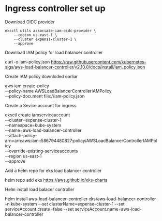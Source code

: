 # Ingress controller set up

Download OIDC provider
```
eksctl utils associate-iam-oidc-provider \
    --region us-east-1 \
    --cluster expenss-cluster-1 \
    --approve
```
Download IAM policy for load balancer controller

curl -o iam-policy.json https://raw.githubusercontent.com/kubernetes-sigs/aws-load-balancer-controller/v2.10.0/docs/install/iam_policy.json

Create IAM policy downloded earliar

aws iam create-policy \
    --policy-name AWSLoadBalancerControllerIAMPolicy \
    --policy-document file://iam-policy.json

Create a Sevice account for ingress

eksctl create iamserviceaccount \
--cluster=expense-cluster-1 \
--namespace=kube-system \
--name=aws-load-balancer-controller \
--attach-policy-arn=arn:aws:iam::586794480827:policy/AWSLoadBalancerControllerIAMPolicy \
--override-existing-serviceaccounts \
--region us-east-1 \
--approve

Add a helm repo for eks load balancer controller

helm repo add eks https://aws.github.io/eks-charts

Helm install load balacer controller

helm install aws-load-balancer-controller eks/aws-load-balancer-controller -n kube-system --set clusterName=expense-cluster-1 --set serviceAccount.create=false --set serviceAccount.name=aws-load-balancer-controller